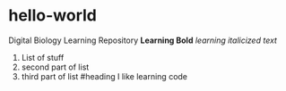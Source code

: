 # hello-world
Digital Biology Learning Repository
**Learning Bold**
*learning italicized text*
1. List of stuff
2. second part of list
3. third part of list
#heading 
I like learning code
